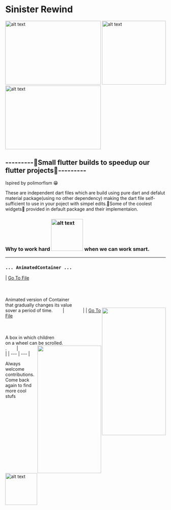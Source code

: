 # Sinister Rewind
<img src="https://github.com/ralphcoder/Parallel-Inertia/blob/master/readme%20assets/one.gif" alt="alt text" width="300ppx" height="200px">  <img src="https://github.com/ralphcoder/Parallel-Inertia/blob/master/readme%20assets/flutter%20logo.png" alt="alt text" width="200ppx" height="200px">  <img src="https://github.com/ralphcoder/Parallel-Inertia/blob/master/readme%20assets/ezgif.com-rotate.gif" alt="alt text" width="300ppx" height="200px">
## ---------🖖Small flutter builds to speedup our flutter projects🖖---------
 Ispired by polimorfism 😁
 
 These are independent dart files which are build using pure dart and defalut material package(using no other dependency) making the dart file self-sufficient to use in your poject with simpel edits.🤘Some of the coolest widgets🤩 provided in default package and their implementaion.
 
 ### Why to work hard <img src="https://github.com/ralphcoder/Sinister-Rewind/blob/master/readme%20assets/ezgif.com-optimize.gif" alt="alt text" width="100ppx" height="100px"> when we can work smart.
 ***
 
###   `... AnimatedContainer ...`
| [Go To File](https://github.com/ralphcoder/Sinister-Rewind/blob/master/dart%20files/animated_container.dart) <br><br><br><br> Animated version of Container <br> that gradually changes its value <br> sover a period of time.&nbsp; &nbsp; &nbsp; &nbsp;    |  &nbsp; &nbsp; &nbsp; &nbsp; &nbsp; &nbsp; &nbsp; <img align="right" width="200" height="400" src="https://github.com/ralphcoder/Sinister-Rewind/blob/master/readme%20assets/animated%20container.gif">|
| [Go To File](https://github.com/ralphcoder/Sinister-Rewind/blob/master/dart%20files/ListWheelScrollView.dart) <br><br><br><br> A box in which children <br>on a wheel can be scrolled. <br> .&nbsp; &nbsp; &nbsp; &nbsp;    |  &nbsp; &nbsp; &nbsp; &nbsp; &nbsp; &nbsp; &nbsp; <img align="right" width="200" height="400" src="https://github.com/ralphcoder/Sinister-Rewind/blob/master/readme%20assets/listwheelscroll.png">|
| --- | --- |
 
 
 
 
 
 Always welcome contributions.
 Come back again to find more cool stufs
<img src="https://github.com/ralphcoder/Parallel-Inertia/blob/master/readme%20assets/ezgif.com-gif-maker.gif" alt="alt text" width="100ppx" height="100px">
